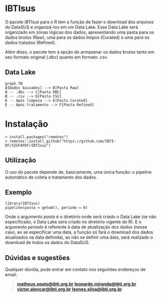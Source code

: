 # IBTIsus

O pacote *IBTIsus* para o R tem a função de fazer o download dos arquivos do DataSUS e organizá-los em um Data Lake. Esse Data Lake será organizado em zonas lógicas dos dados, apresentando uma pasta para os dados brutos (Raw), uma para os dados limpos (Curated) e uma para os dados tratados (Refined).

Além disso, o pacote tem a opção de armazenar os dados brutos tanto em seu formato original (.dbc) quanto em formato .csv.

## Data Lake

```mermaid
graph TB
A[Dados baixados] --> B[Pasta Raw]
B -- .dbc --> C[Pasta DBC]
B -- .csv --> D[Pasta CSV]
D -- Após limpeza --> E[Pasta Curated]
E -- Após tratamento --> F[Pasta Refined]

```

# Instalação

    > install.packages("remotes")
    > remotes::install_github("https://github.com/IBTI-DF/SIGFAPDF/IBTIsus")


## Utilização
 O uso do pacote depende de, basicamente, uma única função: o pipeline automático de coleta e tratamento dos dados.

## Exemplo

    library(IBTIsus)
    pipeline(pasta = getwd(), periodo = 0)
Onde o argumento *pasta* é o diretório onde será criado o Data Lake (se não especificado, o Data Lake será criado no diretório vigente do R). E o argumento *periodo* é referente à data de atualização dos dados (nesse caso, ao se especificar uma data, a função só fará o download dos dados atualizados na data definida), ao não se definir uma data, será realizado o download de todos os dados do DataSUS.

## Dúvidas e sugestões

Qualquer dúvida, pode entrar em contato nos seguintes endereços de email:

> **matheus.souto@ibti.org.br** 
> **leonardo.miranda@ibti.org.br** 
> **victor.alencar@ibti.org.br** 
> **leones.silva@ibti.org.br**

